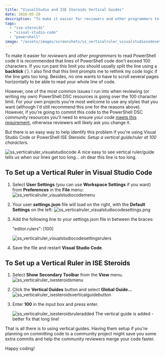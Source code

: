 ```yaml
---
title: "VisualStudio and ISE Steroids Vertical Guides"
date: 2016-05-20
description: "To make it easier for reviewers and other programmers to read PowerShell code it is recommended that lines of PowerShell code don't exceed 100 characters. If you run past this limit you should usually split the line using a backtick (`)."
tags:
  - "ise-steroids"
  - "visual-studio-code"
  - "powershell"
image: "/assets/images/screenshots/ss_verticalruler_visualstudiocodesettingsrulers.png"
---
```


To make it easier for _reviewers_ and _other programmers_ to read PowerShell code it is recommended that lines of PowerShell code don't exceed 100 characters. If you run past this limit you should usually split the line using a **backtick** (\`). I also find that this limit prompts me to rethink my code logic if the line gets too long. Besides, no one wants to have to scroll several pages horizontally to be able to read your whole line of code.

However, one of the most common issues I run into when reviewing (or writing my own) PowerShell DSC resources is going over the 100 character limit. For your own projects you're most welcome to use any styles that you want (although I'd still recommend this one for the reasons above). However, if you're going to commit this code to the PowerShell DSC community resources you'll need to ensure your code [meets this requirement](https://github.com/PowerShell/DscResources/blob/master/StyleGuidelines.md#each-line-should-have-less-than-100-characters), otherwise reviewers will likely ask you change it.

But there is an easy way to help identify this problem if you're using Visual Studio Code or PowerShell ISE Steroids: _Setup a vertical guide/ruler at 100 characters_.

![ss_verticalruler_visualstudiocode](/assets/images/screenshots/ss_verticalruler_visualstudiocode.png)
A nice easy to see vertical ruler/guide tells us when our lines get too long... oh dear this line is too long.

## To Set up a Vertical Ruler in Visual Studio Code

1. Select **User Settings** (you can use **Workspace Settings** if you want) from **Preferences** in the **File** menu: ![ss_verticalruler_visualstudiocodemenu](/assets/images/screenshots/ss_verticalruler_visualstudiocodemenu.png)
2. Your user **settings.json** file will load on the right, with the **Default Settings** on the left: ![ss_verticalruler_visualstudiocodesettings.png](/assets/images/screenshots/ss_verticalruler_visualstudiocodesettings.png)
3. Add the following line to your settings.json file in between the braces:

    "editor.rulers": \[100\]

    ![ss_verticalruler_visualstudiocodesettingsrulers](/assets/images/screenshots/ss_verticalruler_visualstudiocodesettingsrulers.png)
4. Save the file and restart **Visual Studio Code**.

## To Set up a Vertical Ruler in ISE Steroids

1. Select **Show** **Secondary Toolbar** from the **View** menu.![ss_verticalruler_isesteroidsmenu](/assets/images/screenshots/ss_verticalruler_isesteroidsmenu.png)
2. Click the **Vertical Guides** button and select **Global Guide...**![ss_verticalruler_isesteroidsverticalguidebutton](/assets/images/screenshots/ss_verticalruler_isesteroidsverticalguidebutton.png)
3. Enter **100** in the input box and press enter.

    ![ss_verticalruler_isesteroidsruleradded](/assets/images/screenshots/ss_verticalruler_isesteroidsruleradded.png) The vertical guide is added - better fix that long line!

That is all there is to using vertical guides. Having them setup if you're planning on committing code to a community project might save you some extra commits and help the community reviewers merge your code faster.

Happy coding!
